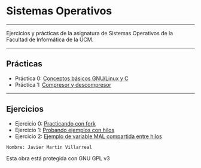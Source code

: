 <!--
Autor: Javier Martín Villarreal
-->

# Sistemas Operativos
---

Ejercicios y prácticas de la asignatura de Sistemas Operativos de la Facultad de Informática de la UCM.

---
## Prácticas

- Práctica 0: [Conceptos básicos GNU/Linux y C](/practicas/p0)
- Práctica 1: [Compresor y descompresor](/practicas/p1)

---
## Ejercicios

- Ejercicio 0: [Practicando con fork](/ejercicios/e1-fork)
- Ejercicio 1: [Probando ejemplos con hilos](/ejercicios/e2-hilos)
- Ejercicio 2: [Ejemplo de variable MAL compartida entre hilos](/ejercicios/e3-LecturaEscritura)
~~~~
Nombre: Javier Martín Villarreal

~~~~

Esta obra está protegida con GNU GPL v3